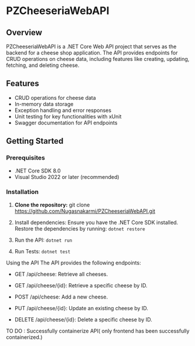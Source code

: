 # PZCheeseriaWebAPI

## Overview

PZCheeseriaWebAPI is a .NET Core Web API project that serves as the backend for a cheese shop application. The API provides endpoints for CRUD operations on cheese data, including features like creating, updating, fetching, and deleting cheese.

## Features

- CRUD operations for cheese data
- In-memory data storage
- Exception handling and error responses
- Unit testing for key functionalities with xUnit
- Swagger documentation for API endpoints

## Getting Started

### Prerequisites

- .NET Core SDK 8.0
- Visual Studio 2022 or later (recommended)

### Installation

1. **Clone the repository:**
   git clone https://github.com/Nugasnakarmi/PZCheeseriaWebAPI.git
2. Install dependencies: Ensure you have the .NET Core SDK installed. Restore the dependencies by running:
   `dotnet restore`

3. Run the API:
   `dotnet run`

4. Run Tests:
   `dotnet test`

Using the API
The API provides the following endpoints:

- GET /api/cheese: Retrieve all cheeses.

- GET /api/cheese/{id}: Retrieve a specific cheese by ID.

- POST /api/cheese: Add a new cheese.

- PUT /api/cheese/{id}: Update an existing cheese by ID.

- DELETE /api/cheese/{id}: Delete a specific cheese by ID.

TO DO : Successfully containerize API( only frontend has been successfully containerized.)
